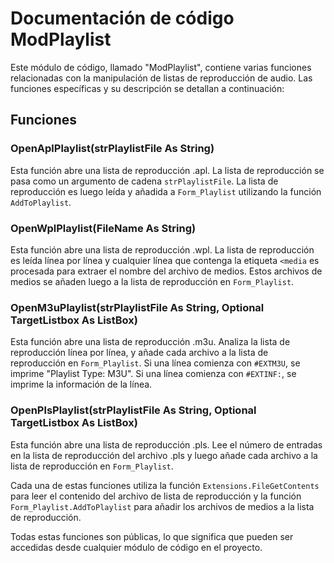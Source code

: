 # Documentación de código ModPlaylist

Este módulo de código, llamado "ModPlaylist", contiene varias funciones relacionadas con la manipulación de listas de reproducción de audio. Las funciones específicas y su descripción se detallan a continuación:

## Funciones

### OpenAplPlaylist(strPlaylistFile As String)

Esta función abre una lista de reproducción .apl. La lista de reproducción se pasa como un argumento de cadena `strPlaylistFile`. La lista de reproducción es luego leída y añadida a `Form_Playlist` utilizando la función `AddToPlaylist`.

### OpenWplPlaylist(FileName As String)

Esta función abre una lista de reproducción .wpl. La lista de reproducción es leída línea por línea y cualquier línea que contenga la etiqueta `<media` es procesada para extraer el nombre del archivo de medios. Estos archivos de medios se añaden luego a la lista de reproducción en `Form_Playlist`.

### OpenM3uPlaylist(strPlaylistFile As String, Optional TargetListbox As ListBox)

Esta función abre una lista de reproducción .m3u. Analiza la lista de reproducción línea por línea, y añade cada archivo a la lista de reproducción en `Form_Playlist`. Si una línea comienza con `#EXTM3U`, se imprime "Playlist Type: M3U". Si una línea comienza con `#EXTINF:`, se imprime la información de la línea.

### OpenPlsPlaylist(strPlaylistFile As String, Optional TargetListbox As ListBox)

Esta función abre una lista de reproducción .pls. Lee el número de entradas en la lista de reproducción del archivo .pls y luego añade cada archivo a la lista de reproducción en `Form_Playlist`.

Cada una de estas funciones utiliza la función `Extensions.FileGetContents` para leer el contenido del archivo de lista de reproducción y la función `Form_Playlist.AddToPlaylist` para añadir los archivos de medios a la lista de reproducción.

Todas estas funciones son públicas, lo que significa que pueden ser accedidas desde cualquier módulo de código en el proyecto.